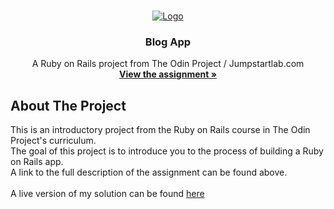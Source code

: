 <!-- PROJECT LOGO -->
<br />
<p align="center">
  <a href="https://www.theodinproject.com">
    <img src="https://www.theodinproject.com/assets/odin-logo-2d729f16279e9fc3b58ce847eacf07f883bdfc95eb23bb5064ed59d36ef551d6.svg" alt="Logo">
  </a>

  <h3 align="center">Blog App</h3>

  <p align="center">
    A Ruby on Rails project from The Odin Project / Jumpstartlab.com
    <br />
    <a href="https://www.theodinproject.com/courses/ruby-on-rails/lessons/ruby-on-rails-ruby-on-rails"><strong>View the assignment »</strong></a>
    <br />
  </p>
</p>

<!-- ABOUT THE PROJECT -->
## About The Project

This is an introductory project from the Ruby on Rails course in The Odin Project's curriculum.<br />
The goal of this project is to introduce you to the process of building a Ruby on Rails app.<br />
A link to the full description of the assignment can be found above.<br />
<br />
A live version of my solution can be found <a href="https://mighty-scrubland-34719.herokuapp.com/">here</a>
